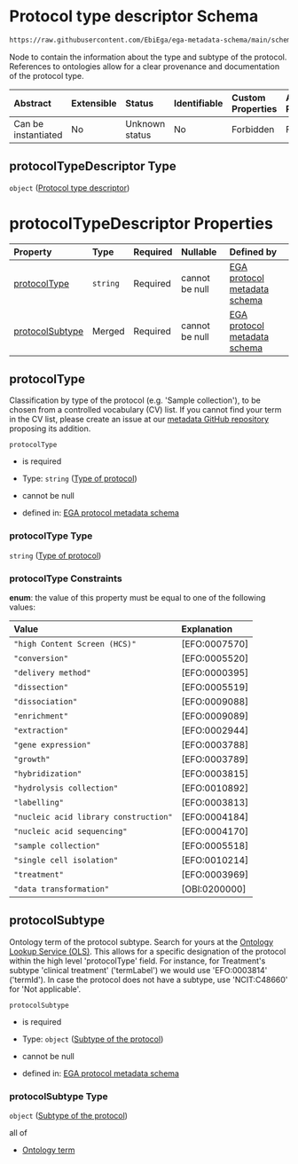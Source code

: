# Protocol type descriptor Schema

```txt
https://raw.githubusercontent.com/EbiEga/ega-metadata-schema/main/schemas/EGA.protocol.json#/properties/protocolTypeDescriptor
```

Node to contain the information about the type and subtype of the protocol. References to ontologies allow for a clear provenance and documentation of the protocol type.

| Abstract            | Extensible | Status         | Identifiable | Custom Properties | Additional Properties | Access Restrictions | Defined In                                                                       |
| :------------------ | :--------- | :------------- | :----------- | :---------------- | :-------------------- | :------------------ | :------------------------------------------------------------------------------- |
| Can be instantiated | No         | Unknown status | No           | Forbidden         | Forbidden             | none                | [EGA.protocol.json\*](../../../schemas/EGA.protocol.json "open original schema") |

## protocolTypeDescriptor Type

`object` ([Protocol type descriptor](ega-17-properties-protocol-type-descriptor.md))

# protocolTypeDescriptor Properties

| Property                            | Type     | Required | Nullable       | Defined by                                                                                                                                                                                                                                                                   |
| :---------------------------------- | :------- | :------- | :------------- | :--------------------------------------------------------------------------------------------------------------------------------------------------------------------------------------------------------------------------------------------------------------------------- |
| [protocolType](#protocoltype)       | `string` | Required | cannot be null | [EGA protocol metadata schema](ega-17-properties-protocol-type-descriptor-properties-type-of-protocol.md "https://raw.githubusercontent.com/EbiEga/ega-metadata-schema/main/schemas/EGA.protocol.json#/properties/protocolTypeDescriptor/properties/protocolType")           |
| [protocolSubtype](#protocolsubtype) | Merged   | Required | cannot be null | [EGA protocol metadata schema](ega-17-properties-protocol-type-descriptor-properties-subtype-of-the-protocol.md "https://raw.githubusercontent.com/EbiEga/ega-metadata-schema/main/schemas/EGA.protocol.json#/properties/protocolTypeDescriptor/properties/protocolSubtype") |

## protocolType

Classification by type of the protocol (e.g. 'Sample collection'), to be chosen from a controlled vocabulary (CV) list. If you cannot find your term in the CV list, please create an issue at our [metadata GitHub repository](https://github.com/EbiEga/ega-metadata-schema/issues/new/choose) proposing its addition.

`protocolType`

*   is required

*   Type: `string` ([Type of protocol](ega-17-properties-protocol-type-descriptor-properties-type-of-protocol.md))

*   cannot be null

*   defined in: [EGA protocol metadata schema](ega-17-properties-protocol-type-descriptor-properties-type-of-protocol.md "https://raw.githubusercontent.com/EbiEga/ega-metadata-schema/main/schemas/EGA.protocol.json#/properties/protocolTypeDescriptor/properties/protocolType")

### protocolType Type

`string` ([Type of protocol](ega-17-properties-protocol-type-descriptor-properties-type-of-protocol.md))

### protocolType Constraints

**enum**: the value of this property must be equal to one of the following values:

| Value                                 | Explanation    |
| :------------------------------------ | :------------- |
| `"high Content Screen (HCS)"`         | \[EFO:0007570] |
| `"conversion"`                        | \[EFO:0005520] |
| `"delivery method"`                   | \[EFO:0000395] |
| `"dissection"`                        | \[EFO:0005519] |
| `"dissociation"`                      | \[EFO:0009088] |
| `"enrichment"`                        | \[EFO:0009089] |
| `"extraction"`                        | \[EFO:0002944] |
| `"gene expression"`                   | \[EFO:0003788] |
| `"growth"`                            | \[EFO:0003789] |
| `"hybridization"`                     | \[EFO:0003815] |
| `"hydrolysis collection"`             | \[EFO:0010892] |
| `"labelling"`                         | \[EFO:0003813] |
| `"nucleic acid library construction"` | \[EFO:0004184] |
| `"nucleic acid sequencing"`           | \[EFO:0004170] |
| `"sample collection"`                 | \[EFO:0005518] |
| `"single cell isolation"`             | \[EFO:0010214] |
| `"treatment"`                         | \[EFO:0003969] |
| `"data transformation"`               | \[OBI:0200000] |

## protocolSubtype

Ontology term of the protocol subtype. Search for yours at the [Ontology Lookup Service (OLS)](https://www.ebi.ac.uk/ols/index). This allows for a specific designation of the protocol within the high level 'protocolType' field. For instance, for Treatment's subtype 'clinical treatment' ('termLabel') we would use 'EFO:0003814' ('termId'). In case the protocol does not have a subtype, use 'NCIT:C48660' for 'Not applicable'.

`protocolSubtype`

*   is required

*   Type: `object` ([Subtype of the protocol](ega-17-properties-protocol-type-descriptor-properties-subtype-of-the-protocol.md))

*   cannot be null

*   defined in: [EGA protocol metadata schema](ega-17-properties-protocol-type-descriptor-properties-subtype-of-the-protocol.md "https://raw.githubusercontent.com/EbiEga/ega-metadata-schema/main/schemas/EGA.protocol.json#/properties/protocolTypeDescriptor/properties/protocolSubtype")

### protocolSubtype Type

`object` ([Subtype of the protocol](ega-17-properties-protocol-type-descriptor-properties-subtype-of-the-protocol.md))

all of

*   [Ontology term](ega-12-definitions-ontology-term.md "check type definition")
